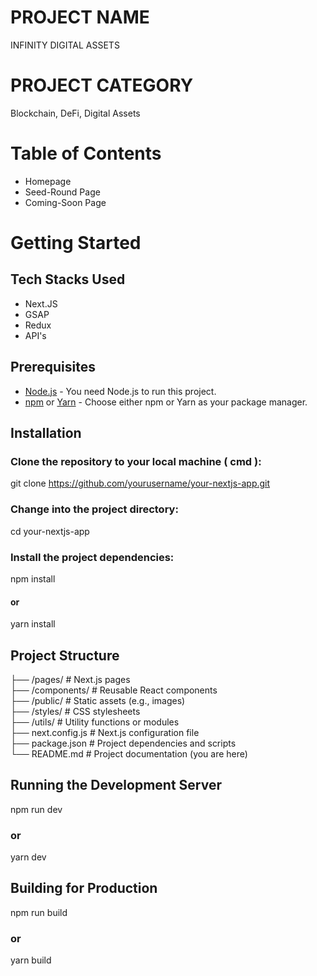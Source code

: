 # PROJECT NAME
INFINITY DIGITAL ASSETS

# PROJECT CATEGORY
Blockchain, DeFi, Digital Assets

# Table of Contents
- Homepage
- Seed-Round Page
- Coming-Soon Page

# Getting Started
## Tech Stacks Used
- Next.JS
- GSAP
- Redux
- API's

## Prerequisites
- [Node.js](https://nodejs.org/) - You need Node.js to run this project.
- [npm](https://www.npmjs.com/) or [Yarn](https://yarnpkg.com/) - Choose either npm or Yarn as your package manager.

## Installation
### Clone the repository to your local machine ( cmd ):
   git clone https://github.com/yourusername/your-nextjs-app.git

### Change into the project directory:
   cd your-nextjs-app

### Install the project dependencies:
npm install
#### or
yarn install

## Project Structure
├── /pages/             # Next.js pages<br />
├── /components/        # Reusable React components<br />
├── /public/            # Static assets (e.g., images)<br />
├── /styles/            # CSS stylesheets<br />
├── /utils/             # Utility functions or modules<br />
├── next.config.js      # Next.js configuration file<br />
├── package.json        # Project dependencies and scripts<br />
└── README.md           # Project documentation (you are here)<br />

## Running the Development Server
npm run dev
### or
yarn dev

## Building for Production
npm run build
### or
yarn build